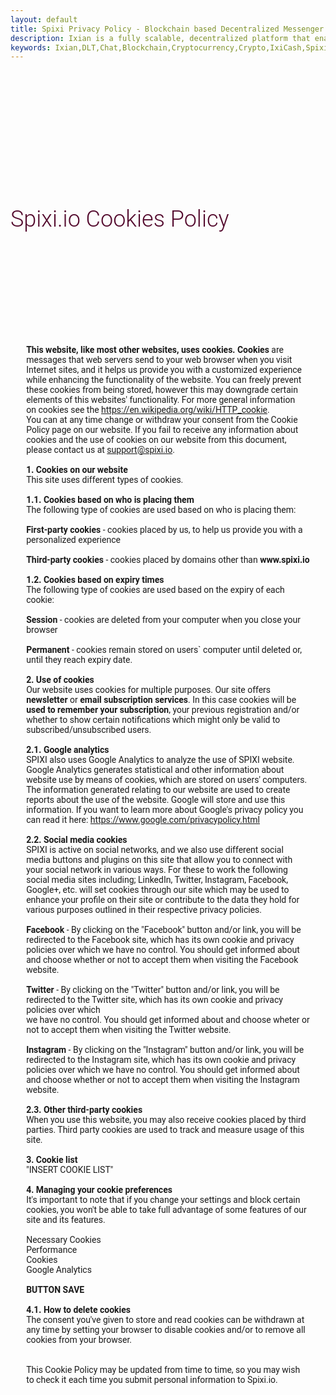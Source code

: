 ```yaml
---
layout: default
title: Spixi Privacy Policy - Blockchain based Decentralized Messenger
description: Ixian is a fully scalable, decentralized platform that enables encrypted data streaming and high volume of micro-transactions.
keywords: Ixian,DLT,Chat,Blockchain,Cryptocurrency,Crypto,IxiCash,Spixi
---
```

<div class="bg-success d-flex align-items-center" style="padding-bottom: 0px;background-color: transparent!important;">
    <div class="container"></div>
    <div class="container"></div>
</div>
<div class="container">
    <h1 class="text-center" style="font-family: Roboto, sans-serif;font-size: 36px;font-weight: 300;padding-top: 180px;color: #540b2e;padding-bottom: 60px;">Spixi.io Cookies Policy</h1><div class="divider"></div>
    <p style="font-weight: normal;font-family: Roboto, sans-serif;padding-top: 80px;padding-bottom: 80px;margin-left: 5%;margin-right: 5%;"><br>
        <strong>This website, like most other websites, uses cookies. Cookies</strong> are messages that web servers send to your web browser when you visit Internet sites, and it helps us provide you with a customized experience
        while enhancing the functionality of the website. You can freely prevent these cookies from being stored, however this may downgrade certain elements of this websites' functionality. For more general information<br>
        on cookies see the <a href="https://en.wikipedia.org/wiki/HTTP_cookie">https://en.wikipedia.org/wiki/HTTP_cookie</a>.<br>
        You can at any time change or withdraw your consent from the Cookie Policy page on our website. If you fail to receive any information about cookies and the use of cookies on our website
        from this document, please contact us at <a href="mailto:support@spixi.io">support@spixi.io</a>.<br><br>
        <strong>1. Cookies on our website</strong><br>
        This site uses different types of cookies.<br><br>
        <strong>1.1. Cookies based on who is placing them</strong><br>
        The following type of cookies are used based on who is placing them:<br><br>
        <strong>First-party cookies</strong> - cookies placed by us, to help us provide you with a personalized experience<br><br>
        <strong>Third-party cookies</strong> - cookies placed by domains other than <strong>www.spixi.io</strong><br><br>
        <strong>1.2. Cookies based on expiry times</strong><br>
        The following type of cookies are used based on the expiry of each cookie:<br><br>
        <strong>Session</strong> - cookies are deleted from your computer when you close your browser<br><br>
        <strong>Permanent</strong> - cookies remain stored on users` computer until deleted or, until they reach expiry date.<br><br>
        <strong>2. Use of cookies</strong><br>
        Our website uses cookies for multiple purposes. Our site offers <strong>newsletter</strong> or <strong>email subscription services</strong>. In this case cookies will be <strong>used to remember your subscription</strong>, your previous registration and/or whether to show certain notifications which might only be valid to subscribed/unsubscribed users.<br><br>
        <strong>2.1. Google analytics</strong><br>
        SPIXI also uses Google Analytics to analyze the use of SPIXI website. Google Analytics generates statistical and other information about website use by means of cookies, which are stored on users' computers. The information generated relating to our website are used to create
        reports about the use of the website. Google will store and use this information. If you want to learn more about Google's privacy policy you can read it here: <a href="http://www.google.com/privacypolicy.html">https://www.google.com/privacypolicy.html</a><br><br>
        <strong>2.2. Social media cookies</strong><br>
        SPIXI is active on social networks, and we also use different social media buttons and plugins on this site that allow you to connect with your social network in various ways. For these to work the following social media sites including;
        LinkedIn, Twitter, Instagram, Facebook, Google+, etc. will set cookies through our site which may be used to enhance your profile on their site or contribute to the data they hold for various purposes outlined in their respective
        privacy policies.<br><br>
        <strong>Facebook</strong> - By clicking on the "Facebook" button and/or link, you will be redirected to the Facebook site, which has its own cookie and privacy policies over which we have no control.
        You should get informed about and choose whether or not to accept them when visiting the Facebook website.<br><br>
        <strong>Twitter</strong> - By clicking on the "Twitter" button and/or link, you will be redirected to the Twitter
        site, which has its own cookie and privacy policies over which<br>we have no control. You should get informed about and choose wheter or not to accept them when visiting the Twitter website.<br><br>
        <strong>Instagram</strong> - By clicking on the "Instagram" button and/or link, you will be redirected to the Instagram site, which has its own cookie and privacy policies over which we have no control. You should get informed about and choose whether or not
        to accept them when visiting the Instagram website.<br><br>
        <strong>2.3. Other third-party cookies</strong><br>
        When you use this website, you may also receive cookies placed by third parties. Third party cookies
        are used to track and measure usage of this site.<br><br>
        <strong>3. Cookie list</strong><br>
        "INSERT COOKIE LIST"<br><br>
        <strong>4. Managing your cookie preferences</strong><br>
        It's important to note that if you change your settings and block certain cookies, you won't be able to take full advantage of some features of our site and its features.<br><br>
        Necessary Cookies<br>
        Performance<br>
        Cookies<br>
        Google Analytics<br><br>
        <strong>BUTTON SAVE</strong><br><br>
        <strong>4.1. How to delete cookies</strong><br>
        The consent you've given to store and read cookies can be withdrawn at any time by setting your browser to disable cookies and/or to remove all cookies from your browser.<br><br><br>
        This Cookie Policy may be updated from time to time, so you may wish to check it each time you submit personal information to Spixi.io.<br><br>
    </p>
</div>